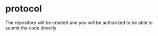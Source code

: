 # protocol
The repository will be created and you will be authorized to be able to submit the code directly
